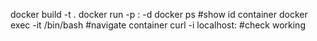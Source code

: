 docker build -t <build name> .
docker run -p <local port>:<remote port> -d <build name>
docker ps #show id container
docker exec -it <container id> /bin/bash #navigate container
curl -i localhost:<local port> #check working 